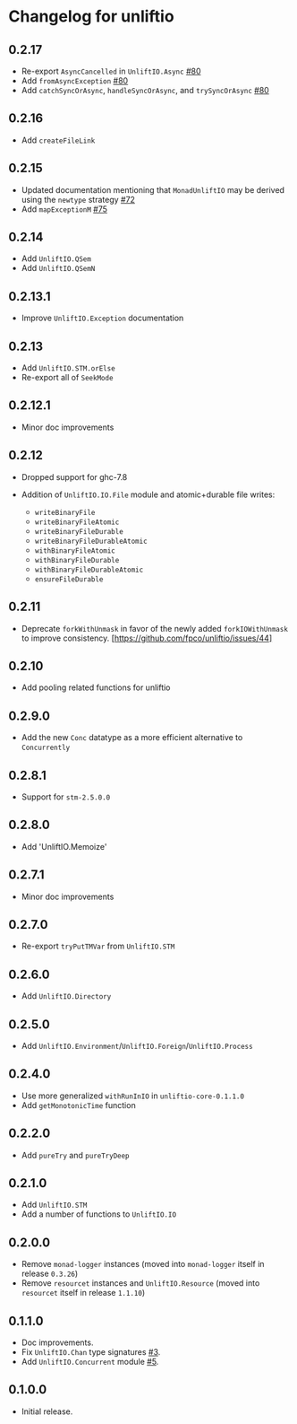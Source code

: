 # Changelog for unliftio

## 0.2.17

* Re-export `AsyncCancelled` in `UnliftIO.Async` [#80](https://github.com/fpco/unliftio/pull/80)
* Add `fromAsyncException` [#80](https://github.com/fpco/unliftio/pull/80)
* Add `catchSyncOrAsync`, `handleSyncOrAsync`, and `trySyncOrAsync` [#80](https://github.com/fpco/unliftio/pull/80)

## 0.2.16

* Add `createFileLink`

## 0.2.15

* Updated documentation mentioning that `MonadUnliftIO` may be derived using
  the `newtype` strategy [#72](https://github.com/fpco/unliftio/pull/72)
* Add `mapExceptionM` [#75](https://github.com/fpco/unliftio/pull/75)

## 0.2.14

* Add `UnliftIO.QSem`
* Add `UnliftIO.QSemN`

## 0.2.13.1

* Improve `UnliftIO.Exception` documentation

## 0.2.13

* Add `UnliftIO.STM.orElse`
* Re-export all of `SeekMode`

## 0.2.12.1

* Minor doc improvements

## 0.2.12

* Dropped support for ghc-7.8
* Addition of `UnliftIO.IO.File` module and atomic+durable file writes:

  * `writeBinaryFile`
  * `writeBinaryFileAtomic`
  * `writeBinaryFileDurable`
  * `writeBinaryFileDurableAtomic`
  * `withBinaryFileAtomic`
  * `withBinaryFileDurable`
  * `withBinaryFileDurableAtomic`
  * `ensureFileDurable`

## 0.2.11

* Deprecate `forkWithUnmask` in favor of the newly added `forkIOWithUnmask` to
  improve consistency. [https://github.com/fpco/unliftio/issues/44]

## 0.2.10

* Add pooling related functions for unliftio

## 0.2.9.0

* Add the new `Conc` datatype as a more efficient alternative to `Concurrently`

## 0.2.8.1

* Support for `stm-2.5.0.0`

## 0.2.8.0

* Add 'UnliftIO.Memoize'

## 0.2.7.1

* Minor doc improvements

## 0.2.7.0

* Re-export `tryPutTMVar` from `UnliftIO.STM`

## 0.2.6.0

* Add `UnliftIO.Directory`

## 0.2.5.0

* Add `UnliftIO.Environment`/`UnliftIO.Foreign`/`UnliftIO.Process`

## 0.2.4.0

* Use more generalized `withRunInIO` in `unliftio-core-0.1.1.0`
* Add `getMonotonicTime` function

## 0.2.2.0

* Add `pureTry` and `pureTryDeep`

## 0.2.1.0

* Add `UnliftIO.STM`
* Add a number of functions to `UnliftIO.IO`

## 0.2.0.0

* Remove `monad-logger` instances (moved into `monad-logger` itself in
  release `0.3.26`)
* Remove `resourcet` instances and `UnliftIO.Resource` (moved into `resourcet`
  itself in release `1.1.10`)

## 0.1.1.0

* Doc improvements.
* Fix `UnliftIO.Chan` type signatures [#3](https://github.com/fpco/unliftio/pull/3).
* Add `UnliftIO.Concurrent` module [#5](https://github.com/fpco/unliftio/pull/5).

## 0.1.0.0

* Initial release.

